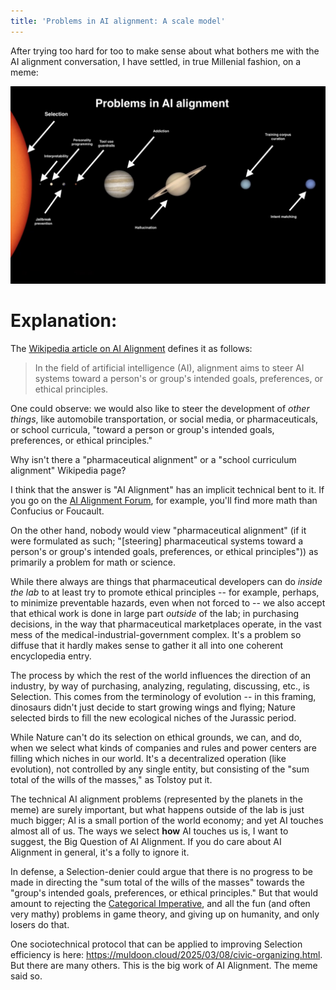 ```yaml
---
title: 'Problems in AI alignment: A scale model'
---
```


After trying too hard for too to make sense about what bothers me with the AI alignment conversation, I have settled, in true Millenial fashion, on a meme:

![ai-alignment-scale](/images/solar-large.jpeg "AI Alignment: A scale model")

# Explanation:
The [Wikipedia article on AI Alignment](https://en.wikipedia.org/wiki/AI_alignment) defines it as follows:

> In the field of artificial intelligence (AI), alignment aims to steer AI systems toward a person's or group's intended goals, preferences, or ethical principles.

One could observe: we would also like to steer the development of *other things*, like automobile transportation, or social media, or pharmaceuticals, or school curricula, "toward a person or group's intended goals, preferences, or ethical principles."

Why isn't there a "pharmaceutical alignment" or a "school curriculum alignment" Wikipedia page?

I think that the answer is "AI Alignment" has an implicit technical bent to it. If you go on the [AI Alignment Forum](https://www.alignmentforum.org/), for example, you'll find more math than Confucius or Foucault.

On the other hand, nobody would view "pharmaceutical alignment" (if it were formulated as such; "[steering] pharmaceutical systems toward a person's or group's intended goals, preferences, or ethical principles")) as primarily a problem for math or science.

While there always are things that pharmaceutical developers can do *inside the lab* to at least try to promote ethical principles  -- for example, perhaps, to minimize preventable hazards, even when not forced to -- we also accept that ethical work is done in large part *outside* of the lab; in purchasing decisions, in the way that pharmaceutical marketplaces operate, in the vast mess of the medical-industrial-government complex. It's a problem so diffuse that it hardly makes sense to gather it all into one coherent encyclopedia entry.

The process by which the rest of the world influences the direction of an industry, by way of purchasing, analyzing, regulating, discussing, etc., is Selection. This comes from the terminology of evolution -- in this framing, dinosaurs didn't just decide to start growing wings and flying; Nature selected birds to fill the new ecological niches of the Jurassic period.

While Nature can't do its selection on ethical grounds, we can, and do, when we select what kinds of companies and rules and power centers are filling which niches in our world. It's a decentralized operation (like evolution), not controlled by any single entity, but consisting of the "sum total of the wills of the masses," as Tolstoy put it.

The technical AI alignment problems (represented by the planets in the meme) are surely important, but what happens outside of the lab is just much bigger; AI is a small portion of the world economy; and yet AI touches almost all of us. The ways we select **how** AI touches us is, I want to suggest, the Big Question of AI Alignment. If you do care about AI Alignment in general, it's a folly to ignore it.

In defense, a Selection-denier could argue that there is no progress to be made in directing the "sum total of the wills of the masses" towards the "group's intended goals, preferences, or ethical principles." But that would amount to rejecting the [Categorical Imperative](https://en.wikipedia.org/wiki/Categorical_imperative), and all the fun (and often very mathy) problems in game theory, and giving up on humanity, and only losers do that.

One sociotechnical protocol that can be applied to improving Selection efficiency is here: <https://muldoon.cloud/2025/03/08/civic-organizing.html>. But there are many others. This is the big work of AI Alignment. The meme said so.
